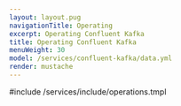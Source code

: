 ```yaml
---
layout: layout.pug
navigationTitle: Operating 
excerpt: Operating Confluent Kafka
title: Operating Confluent Kafka
menuWeight: 30
model: /services/confluent-kafka/data.yml
render: mustache
---
```


#include /services/include/operations.tmpl
